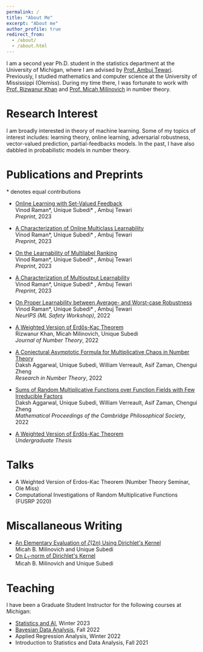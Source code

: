 ```yaml
---
permalink: /
title: "About Me"
excerpt: "About me"
author_profile: true
redirect_from: 
  - /about/
  - /about.html
---
```


I am a second year Ph.D. student in the statistics department at the University of Michigan, where I am advised by [Prof. Ambuj Tewari](https://ambujtewari.github.io/). Previously, I studied mathematics and computer science at the University of Mississippi (Olemiss). During my time there, I was fortunate to work with [Prof. Rizwanur Khan](http://home.olemiss.edu/~rrkhan/) and [Prof. Micah Milinovich](http://home.olemiss.edu/~mbmilino/) in number theory. 


Research Interest
======

I am broadly interested in theory of machine learning. Some of my topics of interest includes: learning theory, online learning, adversarial robustness, vector-valued prediction, partial-feedbacks models. In the past, I have also dabbled in probabilistic models in number theory. 

Publications and Preprints
======
  \* denotes equal contributions
  
  - [Online Learning with Set-Valued Feedback](https://arxiv.org/abs/2306.06247)   
 Vinod Raman\*, Unique Subedi\* , Ambuj Tewari    
 *Preprint*, 2023  

- [A Characterization of Online Multiclass Learnability](https://arxiv.org/abs/2303.17716)   
  Vinod Raman\*, Unique Subedi\* , Ambuj Tewari     
*Preprint*, 2023  

- [On the Learnability of Multilabel Ranking](https://arxiv.org/abs/2304.03337)   
  Vinod Raman\*, Unique Subedi\* , Ambuj Tewari       
*Preprint*, 2023  

- [A Characterization of Multioutput Learnability](https://arxiv.org/abs/2301.02729)   
  Vinod Raman\*, Unique Subedi\* , Ambuj Tewari    
*Preprint*, 2023    


- [On Proper Learnability between Average- and Worst-case Robustness](https://arxiv.org/abs/2211.05656)    
  Vinod Raman\*, Unique Subedi\* , Ambuj Tewari   
*NeurIPS (ML Safety Workshop)*, 2022    


- [A Weighted Version of Erdős-Kac Theorem](https://www.sciencedirect.com/science/article/abs/pii/S0022314X21003681)  
Rizwanur Khan, Micah Milinovich, Unique Subedi     
*Journal of Number Theory*, 2022    
  

- [A Conjectural Asymptotic Formula for Multiplicative Chaos in Number Theory](https://link.springer.com/article/10.1007/s40993-022-00332-x)    
 Daksh Aggarwal, Unique Subedi, William Verreault, Asif Zaman, Chengui Zheng      
*Research in Number Theory*, 2022   


- [Sums of Random Multiplicative Functions over Function Fields with Few Irreducible Factors](https://www.cambridge.org/core/journals/mathematical-proceedings-of-the-cambridge-philosophical-society/article/abs/sums-of-random-multiplicative-functions-over-function-fields-with-few-irreducible-factors/636667B07830029AB35196FF595CA055)   
 Daksh Aggarwal, Unique Subedi, William Verreault, Asif Zaman, Chengui Zheng      
*Mathematical Proceedings of the Cambridge Philosophical Society*, 2022   

- [A Weighted Version of Erdős-Kac Theorem](https://egrove.olemiss.edu/cgi/viewcontent.cgi?article=2687&context=hon_thesis)  
 *Undergraduate Thesis*




Talks
======
- A Weighted Version of Erdos-Kac Theorem (Number Theory Seminar, Ole Miss) 
- Computational Investigations of Random Multiplicative Functions (FUSRP 2020)


Miscallaneous Writing
======

- [An Elementary Evaluation of $\zeta(2n)$ Using Dirichlet's Kernel](https://unique-subedi.github.io/Misc_Writings/Dirichlet_s_Kernel_and_Zeta_2n_.pdf)    
  Micah B. Milinovich and Unique Subedi
- [On $L_1$-norm of Dirichlet's Kernel](https://unique-subedi.github.io/Misc_Writings/L1_Norm_of_Dirichlet_s_Kernel.pdf)  
  Micah B. Milinovich and Unique Subedi


Teaching
======
I have been a Graduate Student Instructor for the following courses at Michigan:
- [Statistics and AI](https://ambujtewari.github.io/stats315-winter2023/), Winter 2023
- [Bayesian Data Analysis](https://yixinwang.github.io/courses/bayesian/fall22/bayesian22f.html), Fall 2022
- Applied Regression Analysis, Winter 2022
- Introduction to Statistics and Data Analysis, Fall 2021
